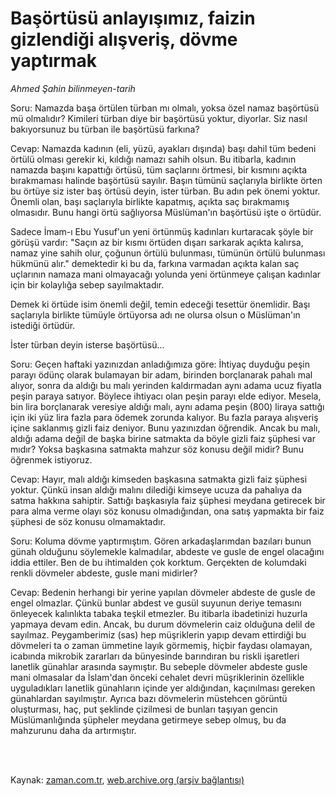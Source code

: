 # Başörtüsü anlayışımız, faizin  gizlendiği alışveriş, dövme yaptırmak

*Ahmed Şahin bilinmeyen-tarih*

<td class="news-spot">
<p>Soru: Namazda başa örtülen türban mı olmalı, yoksa özel namaz başörtüsü mü olmalıdır? Kimileri türban diye bir başörtüsü yoktur, diyorlar. Siz nasıl bakıyorsunuz bu türban ile başörtüsü farkına?</p>
<p><p>Cevap: Namazda kadının (eli, yüzü, ayakları dışında) başı dahil tüm bedeni örtülü olması gerekir ki, kıldığı namazı sahih olsun. Bu itibarla, kadının namazda başını kapattığı örtüsü, tüm saçlarını örtmesi, bir kısmını açıkta bırakmaması halinde başörtüsü sayılır. Başın tümünü saçlarıyla birlikte örten bu örtüye siz ister baş örtüsü deyin, ister türban. Bu adın pek önemi yoktur. Önemli olan, başı saçlarıyla birlikte kapatmış, açıkta saç bırakmamış olmasıdır. Bunu hangi örtü sağlıyorsa Müslüman'ın başörtüsü işte o örtüdür.
<p>Sadece İmam-ı Ebu Yusuf'un yeni örtünmüş kadınları kurtaracak şöyle bir görüşü vardır: "Saçın az bir kısmı örtüden dışarı sarkarak açıkta kalırsa, namaz yine sahih olur, çoğunun örtülü bulunması, tümünün örtülü bulunması hükmünü alır." demektedir ki bu da, farkına varmadan açıkta kalan saç uçlarının namaza mani olmayacağı yolunda yeni örtünmeye çalışan kadınlar için bir kolaylığa sebep sayılmaktadır.
<p>Demek ki örtüde isim önemli değil, temin edeceği tesettür önemlidir. Başı saçlarıyla birlikte tümüyle örtüyorsa adı ne olursa olsun o Müslüman'ın istediği örtüdür.
<p>İster türban deyin isterse başörtüsü...
<p>Soru: Geçen haftaki yazınızdan anladığımıza göre: İhtiyaç duyduğu peşin parayı ödünç olarak bulamayan bir adam, birinden borçlanarak pahalı mal alıyor, sonra da aldığı bu malı yerinden kaldırmadan aynı adama ucuz fiyatla peşin paraya satıyor. Böylece ihtiyacı olan peşin parayı elde ediyor. Mesela, bin lira borçlanarak veresiye aldığı malı, aynı adama peşin (800) liraya sattığı için iki yüz lira fazla para ödemek zorunda kalıyor. Bu fazla paraya alışveriş içine saklanmış gizli faiz deniyor. Bunu yazınızdan öğrendik. Ancak bu malı, aldığı adama değil de başka birine satmakta da böyle gizli faiz şüphesi var mıdır? Yoksa başkasına satmakta mahzur söz konusu değil midir? Bunu öğrenmek istiyoruz.
<p>Cevap: Hayır, malı aldığı kimseden başkasına satmakta gizli faiz şüphesi yoktur. Çünkü insan aldığı malını dilediği kimseye ucuza da pahalıya da satma hakkına sahiptir. Sattığı başkasıyla faiz şüphesi meydana getirecek bir para alma verme olayı söz konusu olmadığından, ona satış yapmakta bir faiz şüphesi de söz konusu olmamaktadır.
<p>Soru: Koluma dövme yaptırmıştım. Gören arkadaşlarımdan bazıları bunun günah olduğunu söylemekle kalmadılar, abdeste ve gusle de engel olacağını iddia ettiler. Ben de bu ihtimalden çok korktum. Gerçekten de kolumdaki renkli dövmeler abdeste, gusle mani midirler?
<p>Cevap: Bedenin herhangi bir yerine yapılan dövmeler abdeste de gusle de engel olmazlar. Çünkü bunlar abdest ve gusül suyunun deriye temasını önleyecek kalınlıkta tabaka teşkil etmezler. Bu itibarla ibadetinizi huzurla yapmaya devam edin. Ancak, bu durum dövmelerin caiz olduğuna delil de sayılmaz. Peygamberimiz (sas) hep müşriklerin yapıp devam ettirdiği bu dövmeleri ta o zaman ümmetine layık görmemiş, hiçbir faydası olamayan, icabında mikrobik zararları da bünyesinde barındıran bu riskli işaretleri lanetlik günahlar arasında saymıştır. Bu sebeple dövmeler abdeste gusle mani olmasalar da İslam'dan önceki cehalet devri müşriklerinin özellikle uyguladıkları lanetlik günahların içinde yer aldığından, kaçınılması gereken günahlardan sayılmıştır. Ayrıca bazı dövmelerin müstehcen görüntü oluşturması, haç, put şeklinde çizilmesi de bunları taşıyan gencin Müslümanlığında şüpheler meydana getirmeye sebep olmuş, bu da mahzurunu daha da artırmıştır. </p>
<p></p>

<p><br/> </p></p></p></p></p></p></p></p></p></td>

Kaynak: [zaman.com.tr](http://zaman.com.tr/yazar.do?yazino=1036449), [web.archive.org (arşiv bağlantısı)](http://web.archive.org/web/20101107072435/http://zaman.com.tr:80/yazar.do?yazino=1036449)

